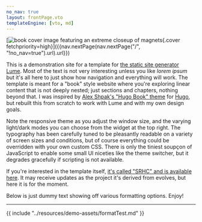 ```yaml
---
no_nav: true
layout: frontPage.vto
templateEngine: [vto, md]
---
```


[![book cover image featuring an extreme closeup of magnets](/img/cover.jpg){.cover fetchpriority=high}]({{nav.nextPage(nav.nextPage("/", "!no_nav=true").url).url}})

This is a demonstration site for a template for [the static site generator Lume](https://lume.land). Most of the text is not very interesting unless you like _lorem ipsum_ but it's all here to just show how navigation and everything will work. The template is meant for a "book" style website where you're exploring linear content that is not deeply nested; just sections and chapters, nothing beyond that. I was inspired by [Alex Shpak's "Hugo Book" theme](https://hugo-book-demo.netlify.app/docs/example/) for [Hugo](https://gohugo.io/), but rebuilt this from scratch to work with Lume and with my own design goals. 

Note the responsive theme as you adjust the window size, and the varying light/dark modes you can choose from the widget at the top right. The typography has been carefully tuned to be pleasantly readable on a variety of screen sizes and conditions, but of course everything could be overridden with your own custom CSS. There is only the tiniest soupçon of JavaScript to enable some small UI niceties like the theme switcher, but it degrades gracefully if scripting is not available. 

If you're interested in the template itself, [it's called "SRHC" and is available here](https://github.com/sjml/srhc-template). It may receive updates as the project it's derived from evolves, but here it is for the moment. 

Below is just dummy text showing off various formatting options. Enjoy! 

----

{{ include "../resources/demo-assets/formatTest.md" }}

